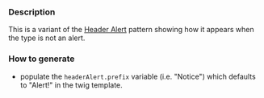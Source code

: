 ### Description
This is a variant of the [Header Alert](./?p=organisms-header-alert) pattern showing how it appears when the type is not an alert.

### How to generate
* populate the `headerAlert.prefix` variable (i.e. "Notice") which defaults to "Alert!" in the twig template.
